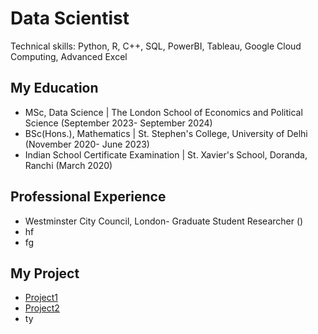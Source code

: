 # Data Scientist
  Technical skills: Python, R, C++, SQL, PowerBI, Tableau, Google Cloud Computing, Advanced Excel

## My Education
- MSc, Data Science                     | The London School of Economics and Political Science (September 2023- September 2024)
- BSc(Hons.), Mathematics               | St. Stephen's College, University of Delhi (November 2020- June 2023)
- Indian School Certificate Examination | St. Xavier's School, Doranda, Ranchi (March 2020)

## Professional Experience
- Westminster City Council, London- Graduate Student Researcher ()
- hf
- fg

## My Project
- [Project1](./ST445_TheTeam%20(1).html)
- [Project2](./ST443.html)
- ty
